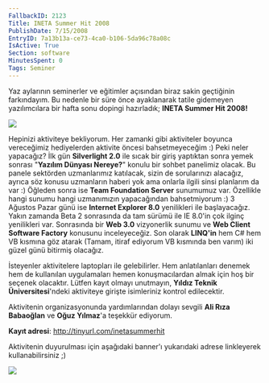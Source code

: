 ```yaml
---
FallbackID: 2123
Title: INETA Summer Hit 2008
PublishDate: 7/15/2008
EntryID: 7a13b13a-ce73-4ca0-b106-5da96c78a08c
IsActive: True
Section: software
MinutesSpent: 0
Tags: Seminer
---
```

Yaz aylarının seminerler ve eğitimler açısından biraz sakin geçtiğinin
farkındayım. Bu nedenle bir süre önce ayaklanarak tatile gidemeyen
yazılımcılara bir hafta sonu dopingi hazırladık; **INETA Summer Hit
2008!**

![](http://cdn.daron.yondem.com/assets/2123/14072008_1.jpg)

Hepinizi aktiviteye bekliyorum. Her zamanki gibi aktiviteler boyunca
vereceğimiz hediyelerden aktivite öncesi bahsetmeyeceğim :) Peki neler
yapacağız? İlk gün **Silverlight 2.0** ile sıcak bir giriş yaptıktan
sonra yemek sonrası "**Yazılım Dünyası Nereye?**" konulu bir sohbet
panelimiz olacak. Bu panele sektörden uzmanlarımız katılacak, sizin de
sorularınızı alacağız, ayrıca söz konusu uzmanların haberi yok ama
onlarla ilgili sinsi planlarım da var :) Öğleden sonra ise **Team
Foundation Server** sunumumuz var. Özellikle hangi sunumu hangi
uzmanımızın yapacağından bahsetmiyorum :) 3 Ağustos Pazar günü ise
**Internet Explorer 8.0** yenilikleri ile başlayacağız. Yakın zamanda
Beta 2 sonrasında da tam sürümü ile IE 8.0'in çok ilginç yenilikleri
var. Sonrasında bir **Web 3.0** vizyonerlik sunumu ve **Web Client
Software Factory** konusunu inceleyeceğiz. Son olarak **LINQ'in** hem
C\# hem VB kısmına göz atarak (Tamam, itiraf ediyorum VB kısmında ben
varım) iki güzel günü bitirmiş olacağız.

İsteyenler aktivitelere laptopları ile gelebilirler. Hem anlatılanları
denemek hem de kullanılan uygulamaları hemen konuşmacılardan almak için
hoş bir seçenek olacaktır. Lütfen kayıt olmayı unutmayın, **Yıldız
Teknik Üniversitesi**'ndeki aktiviteye girişte isimleriniz kontrol
edilecektir.

Aktivitenin organizasyonunda yardımlarından dolayı sevgili **Ali Rıza
Babaoğlan** ve **Oğuz Yılmaz**'a teşekkür ediyorum.

**Kayıt adresi**: <http://tinyurl.com/inetasummerhit>

Aktivitenin duyurulması için aşağıdaki banner'ı yukarıdaki adrese
linkleyerek kullanabilirsiniz ;)

![](http://cdn.daron.yondem.com/assets/2123/inetasummerhit2008_46860.jpg)


